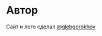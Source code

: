 <script setup>
import { VPTeamMembers } from 'vitepress/theme'

const members = [
  {
    avatar: 'https://avatars.githubusercontent.com/u/26873765',
    name: 'Max Foxie',
    title: 'altfoxie',
    links: [
      { icon: 'github', link: 'https://github.com/altfoxie' },
    ]
  },
]
</script>

# Автор

<VPTeamMembers size="small" :members="members" />

Сайт и лого сделал [@glebgorokhov](https://github.com/glebgorokhov)
